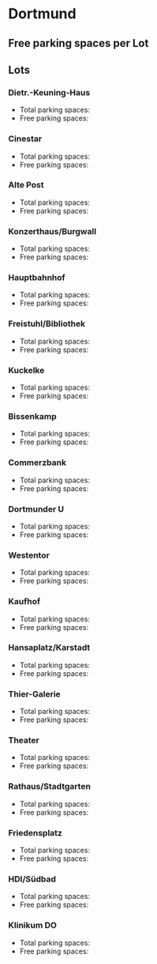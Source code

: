 
# Dortmund

## Free parking spaces per Lot

<WorldMap>
  <Marker lat="51.521872" lon="7.461971" labelTopic="parken-dd/parken-dd/Dortmund/dortmunddietrkeuninghaus/free" linkTopic="parken-dd/parken-dd/Dortmund/dortmunddietrkeuninghaus" />
  <Marker lat="51.519965" lon="7.460994" labelTopic="parken-dd/parken-dd/Dortmund/dortmundcinestar/free" linkTopic="parken-dd/parken-dd/Dortmund/dortmundcinestar" />
  <Marker lat="51.517399" lon="7.462727" labelTopic="parken-dd/parken-dd/Dortmund/dortmundaltepost/free" linkTopic="parken-dd/parken-dd/Dortmund/dortmundaltepost" />
  <Marker lat="51.517317" lon="7.467558" labelTopic="parken-dd/parken-dd/Dortmund/dortmundkonzerthausburgwall/free" linkTopic="parken-dd/parken-dd/Dortmund/dortmundkonzerthausburgwall" />
  <Marker lat="51.516555" lon="7.456147" labelTopic="parken-dd/parken-dd/Dortmund/dortmundhauptbahnhof/free" linkTopic="parken-dd/parken-dd/Dortmund/dortmundhauptbahnhof" />
  <Marker lat="51.515912" lon="7.461872" labelTopic="parken-dd/parken-dd/Dortmund/dortmundfreistuhlbibliothek/free" linkTopic="parken-dd/parken-dd/Dortmund/dortmundfreistuhlbibliothek" />
  <Marker lat="51.516827" lon="7.469432" labelTopic="parken-dd/parken-dd/Dortmund/dortmundkuckelke/free" linkTopic="parken-dd/parken-dd/Dortmund/dortmundkuckelke" />
  <Marker lat="51.515916" lon="7.46526" labelTopic="parken-dd/parken-dd/Dortmund/dortmundbissenkamp/free" linkTopic="parken-dd/parken-dd/Dortmund/dortmundbissenkamp" />
  <Marker lat="51.515509" lon="7.458498" labelTopic="parken-dd/parken-dd/Dortmund/dortmundcommerzbank/free" linkTopic="parken-dd/parken-dd/Dortmund/dortmundcommerzbank" />
  <Marker lat="51.515653" lon="7.454036" labelTopic="parken-dd/parken-dd/Dortmund/dortmunddortmunderu/free" linkTopic="parken-dd/parken-dd/Dortmund/dortmunddortmunderu" />
  <Marker lat="51.515276" lon="7.456669" labelTopic="parken-dd/parken-dd/Dortmund/dortmundwestentor/free" linkTopic="parken-dd/parken-dd/Dortmund/dortmundwestentor" />
  <Marker lat="51.513147" lon="7.461495" labelTopic="parken-dd/parken-dd/Dortmund/dortmundkaufhof/free" linkTopic="parken-dd/parken-dd/Dortmund/dortmundkaufhof" />
  <Marker lat="51.512228" lon="7.463708" labelTopic="parken-dd/parken-dd/Dortmund/dortmundhansaplatzkarstadt/free" linkTopic="parken-dd/parken-dd/Dortmund/dortmundhansaplatzkarstadt" />
  <Marker lat="51.512706" lon="7.460783" labelTopic="parken-dd/parken-dd/Dortmund/dortmundthiergalerie/free" linkTopic="parken-dd/parken-dd/Dortmund/dortmundthiergalerie" />
  <Marker lat="51.511708" lon="7.462652" labelTopic="parken-dd/parken-dd/Dortmund/dortmundtheater/free" linkTopic="parken-dd/parken-dd/Dortmund/dortmundtheater" />
  <Marker lat="51.511377" lon="7.463667" labelTopic="parken-dd/parken-dd/Dortmund/dortmundrathausstadtgarten/free" linkTopic="parken-dd/parken-dd/Dortmund/dortmundrathausstadtgarten" />
  <Marker lat="51.509942" lon="7.466557" labelTopic="parken-dd/parken-dd/Dortmund/dortmundfriedensplatz/free" linkTopic="parken-dd/parken-dd/Dortmund/dortmundfriedensplatz" />
  <Marker lat="51.506276" lon="7.47124" labelTopic="parken-dd/parken-dd/Dortmund/dortmundhdisuedbad/free" linkTopic="parken-dd/parken-dd/Dortmund/dortmundhdisuedbad" />
  <Marker lat="51.507092" lon="7.460256" labelTopic="parken-dd/parken-dd/Dortmund/dortmundklinikumdo/free" linkTopic="parken-dd/parken-dd/Dortmund/dortmundklinikumdo" />
</WorldMap>

## Lots

### Dietr.-Keuning-Haus

* Total parking spaces: <Value topic="parken-dd/parken-dd/Dortmund/dortmunddietrkeuninghaus/total"/>
* Free parking spaces: <Value topic="parken-dd/parken-dd/Dortmund/dortmunddietrkeuninghaus/free"/>


### Cinestar

* Total parking spaces: <Value topic="parken-dd/parken-dd/Dortmund/dortmundcinestar/total"/>
* Free parking spaces: <Value topic="parken-dd/parken-dd/Dortmund/dortmundcinestar/free"/>


### Alte Post

* Total parking spaces: <Value topic="parken-dd/parken-dd/Dortmund/dortmundaltepost/total"/>
* Free parking spaces: <Value topic="parken-dd/parken-dd/Dortmund/dortmundaltepost/free"/>


### Konzerthaus/Burgwall

* Total parking spaces: <Value topic="parken-dd/parken-dd/Dortmund/dortmundkonzerthausburgwall/total"/>
* Free parking spaces: <Value topic="parken-dd/parken-dd/Dortmund/dortmundkonzerthausburgwall/free"/>


### Hauptbahnhof

* Total parking spaces: <Value topic="parken-dd/parken-dd/Dortmund/dortmundhauptbahnhof/total"/>
* Free parking spaces: <Value topic="parken-dd/parken-dd/Dortmund/dortmundhauptbahnhof/free"/>


### Freistuhl/Bibliothek

* Total parking spaces: <Value topic="parken-dd/parken-dd/Dortmund/dortmundfreistuhlbibliothek/total"/>
* Free parking spaces: <Value topic="parken-dd/parken-dd/Dortmund/dortmundfreistuhlbibliothek/free"/>


### Kuckelke

* Total parking spaces: <Value topic="parken-dd/parken-dd/Dortmund/dortmundkuckelke/total"/>
* Free parking spaces: <Value topic="parken-dd/parken-dd/Dortmund/dortmundkuckelke/free"/>


### Bissenkamp

* Total parking spaces: <Value topic="parken-dd/parken-dd/Dortmund/dortmundbissenkamp/total"/>
* Free parking spaces: <Value topic="parken-dd/parken-dd/Dortmund/dortmundbissenkamp/free"/>


### Commerzbank

* Total parking spaces: <Value topic="parken-dd/parken-dd/Dortmund/dortmundcommerzbank/total"/>
* Free parking spaces: <Value topic="parken-dd/parken-dd/Dortmund/dortmundcommerzbank/free"/>


### Dortmunder U

* Total parking spaces: <Value topic="parken-dd/parken-dd/Dortmund/dortmunddortmunderu/total"/>
* Free parking spaces: <Value topic="parken-dd/parken-dd/Dortmund/dortmunddortmunderu/free"/>


### Westentor

* Total parking spaces: <Value topic="parken-dd/parken-dd/Dortmund/dortmundwestentor/total"/>
* Free parking spaces: <Value topic="parken-dd/parken-dd/Dortmund/dortmundwestentor/free"/>


### Kaufhof

* Total parking spaces: <Value topic="parken-dd/parken-dd/Dortmund/dortmundkaufhof/total"/>
* Free parking spaces: <Value topic="parken-dd/parken-dd/Dortmund/dortmundkaufhof/free"/>


### Hansaplatz/Karstadt

* Total parking spaces: <Value topic="parken-dd/parken-dd/Dortmund/dortmundhansaplatzkarstadt/total"/>
* Free parking spaces: <Value topic="parken-dd/parken-dd/Dortmund/dortmundhansaplatzkarstadt/free"/>


### Thier-Galerie

* Total parking spaces: <Value topic="parken-dd/parken-dd/Dortmund/dortmundthiergalerie/total"/>
* Free parking spaces: <Value topic="parken-dd/parken-dd/Dortmund/dortmundthiergalerie/free"/>


### Theater

* Total parking spaces: <Value topic="parken-dd/parken-dd/Dortmund/dortmundtheater/total"/>
* Free parking spaces: <Value topic="parken-dd/parken-dd/Dortmund/dortmundtheater/free"/>


### Rathaus/Stadtgarten

* Total parking spaces: <Value topic="parken-dd/parken-dd/Dortmund/dortmundrathausstadtgarten/total"/>
* Free parking spaces: <Value topic="parken-dd/parken-dd/Dortmund/dortmundrathausstadtgarten/free"/>


### Friedensplatz

* Total parking spaces: <Value topic="parken-dd/parken-dd/Dortmund/dortmundfriedensplatz/total"/>
* Free parking spaces: <Value topic="parken-dd/parken-dd/Dortmund/dortmundfriedensplatz/free"/>


### HDI/Südbad

* Total parking spaces: <Value topic="parken-dd/parken-dd/Dortmund/dortmundhdisuedbad/total"/>
* Free parking spaces: <Value topic="parken-dd/parken-dd/Dortmund/dortmundhdisuedbad/free"/>


### Klinikum DO

* Total parking spaces: <Value topic="parken-dd/parken-dd/Dortmund/dortmundklinikumdo/total"/>
* Free parking spaces: <Value topic="parken-dd/parken-dd/Dortmund/dortmundklinikumdo/free"/>

